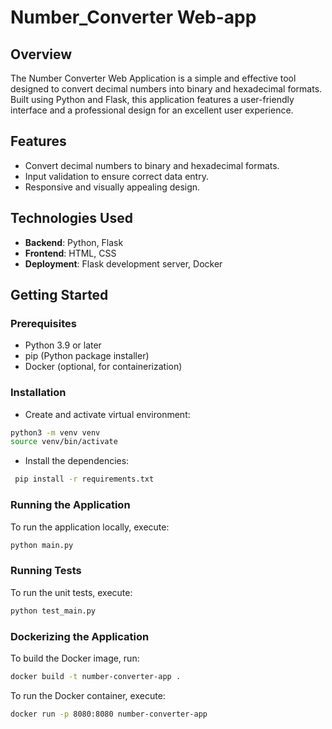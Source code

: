 # Number_Converter Web-app

## Overview

The Number Converter Web Application is a simple and effective tool designed to convert decimal numbers into binary and hexadecimal formats. Built using Python and Flask, this application features a user-friendly interface and a professional design for an excellent user experience.

## Features

- Convert decimal numbers to binary and hexadecimal formats.
- Input validation to ensure correct data entry.
- Responsive and visually appealing design.

## Technologies Used

- **Backend**: Python, Flask
- **Frontend**: HTML, CSS
- **Deployment**: Flask development server, Docker

## Getting Started

### Prerequisites

- Python 3.9 or later
- pip (Python package installer)
- Docker (optional, for containerization)

### Installation

- Create and activate virtual environment:

```bash
python3 -m venv venv
source venv/bin/activate
```

- Install the dependencies:

```bash
 pip install -r requirements.txt
```

### Running the Application

To run the application locally, execute:

```bash
python main.py
```

### Running Tests

To run the unit tests, execute:

```bash
python test_main.py
```

### Dockerizing the Application

To build the Docker image, run:

```bash
docker build -t number-converter-app .
```

To run the Docker container, execute:

```bash
docker run -p 8080:8080 number-converter-app
```
